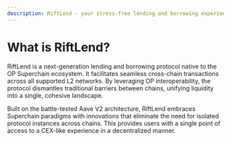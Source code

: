 ```yaml
---
description: RiftLend - your stress-free lending and borrowing experience
---
```


# What is RiftLend?

RiftLend is a next-generation lending and borrowing protocol native to the OP Superchain ecosystem. It facilitates seamless cross-chain transactions across all supported L2 networks. By leveraging OP interoperability, the protocol dismantles traditional barriers between chains, unifying liquidity into a single, cohesive landscape.

Built on the battle-tested Aave V2 architecture, RiftLend embraces Superchain paradigms with innovations that eliminate the need for isolated protocol instances across chains. This provides users with a single point of access to a CEX-like experience in a decentralized manner.
